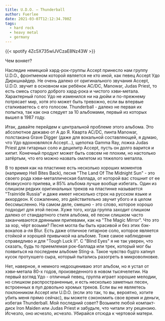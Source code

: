 ```yaml
---
title: U.D.O. — Thunderball
author: Fuerlee
date: 2021-03-07T12:12:34.700Z
tags:
  - hard rock
  - heavy metal
  - germany
---
```

{{< spotify 4Zc5X735wlJVCzaE8Nz43W >}}

Чем воняет?

Наследие немецкой хард-рок-группы Accept принесло нам группу U.D.O., фронтменом которой является не кто иной, как певец Accept Удо Диркшнайдер. Не очень далеко от оригинального звучания Accept, U.D.O. звучит в основном как ребёнок AC/DC, Manowar, Judas Priest, то есть смесь старого доброго хард-рока и чистого хэви-метала. Характерный голос Удо не изменился ни на дюйм и по-прежнему потрясает мир, хотя это может быть тревожно, если вы впервые сталкиваетесь с его голосом. Thunderball - далеко не первая их попытка, так как она следует за 10 альбомами, первый из которых вышел в 1987 году.

Итак, давайте перейдем к центральной проблеме этого альбома. Это абсолютное дежавю от А до Я. Кварта AC/DC, пинта Manowar, полстакана Grave Digger (даже для вокальной составляющей, я думаю, что Удо вдохновлялся Accept...), щепотка Gamma Ray, ложка Judas Priest для гитарных соло и децилитр Accept, пусть он долго варится и кипит. Конечный продукт может быть совсем не плохим, но настолько затёртым, что его можно назвать омлетом из тяжелого металла.

В то время как на пластинке есть несколько хороших моментов (например Hell Bites Back), песня "The Land Of The Midnight Sun" - это своего рода хэви-металлическая баллада, от которой вас стошнит от ее безвкусного припева, и 85% альбома лучше вообще избегать. Один из слишком редких оригинальных треков на пластинке называется "Trainride Russia" и даже имеет несколько строк на русском языке и аккордеон. К сожалению, это действительно звучит убого и в целом бессмысленно. На самом деле, смешно - это слово, которое хорошо подходит для этой песни. Хуже того, когда группа заходит слишком далеко от стандартного стиля альбома, её песни слишком часто заканчиваются дрянными припевами, как на "The Magic Mirror". Что это за хор, чёрт возьми? Песня могла бы быть красивой и без этих бэк-вокалов а-ля Blur. Есть даже отличное гитарное соло, которое является стойкой и хорошей привычкой на альбоме. Тоже самое наблюдение справедливо и для "Tough Luck II". С "Blind Eyes" я не так уверен, что сказать, будь то приемлемая рок-баллада или трек, который мог бы появиться на последнем альбоме Sting-а. Такое чувство будто хапнул кусок протухшего сыра, который пытались разогреть в микроволновке.

Нет, наверное, я немного недооцениваю этот альбом, но я устал от хэви-метала 80-х годов, произведенного в новом тысячелетии. На первый взгляд Удо - отличный певец, группа играет хорошие мелодии, но слишком распространенные, и есть несколько заметных песен, встроенных в пул довольно хромых треков.
Если вы не являетесь поклонником Accept или U.D.O. (если это так, то вы, вероятно, хотите убить меня прямо сейчас), вы можете сэкономить свое время и деньги, избегая Thunderball. Мой последний совет? Возьмите любой компакт-диск Iron Maiden или Judas Priest и забудьте, что читали эту рецензию. Исчезло, оно исчезло, исчезло. Убирайся отсюда к чертовой матери.
